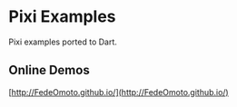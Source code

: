 # Pixi Examples

Pixi examples ported to Dart.

## Online Demos

[http://FedeOmoto.github.io/](http://FedeOmoto.github.io/)

